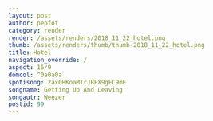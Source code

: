 ```yaml
---
layout: post
author: pepfof
category: render
render: /assets/renders/2018_11_22_hotel.png
thumb: /assets/renders/thumb/thumb-2018_11_22_hotel.png
title: Hotel
navigation_override: /
aspect: 16/9
domcol: ^0a0a0a
spotisong: 2ax0HKoaMTrJBFX9gEC9mE
songname: Getting Up And Leaving
songautr: Weezer
postid: 99
---
```


<!--USER BEGIN 1-->

<!--USER END 1-->

<!--more-->
<!--USER BEGIN 2-->

<!--USER END 2-->

